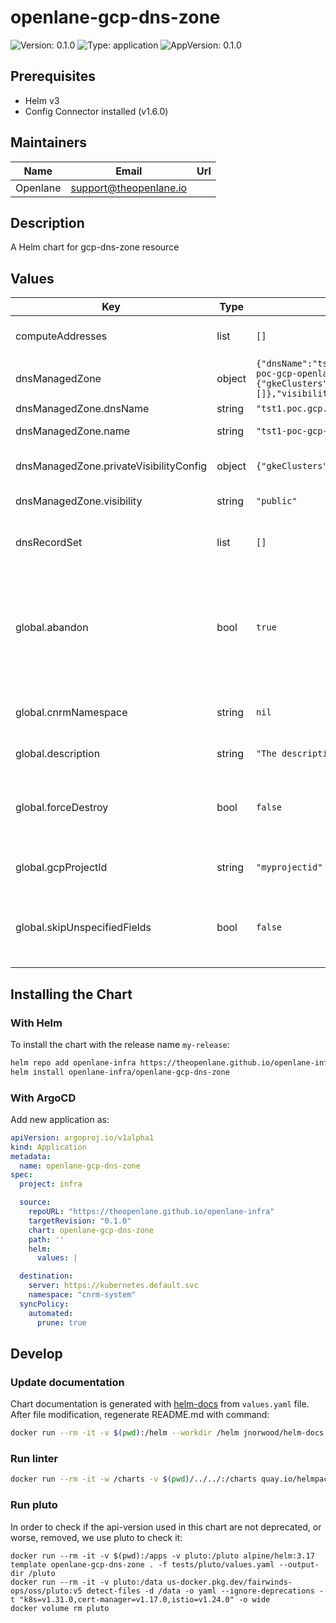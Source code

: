 # openlane-gcp-dns-zone

![Version: 0.1.0](https://img.shields.io/badge/Version-0.1.0-informational?style=flat-square) ![Type: application](https://img.shields.io/badge/Type-application-informational?style=flat-square) ![AppVersion: 0.1.0](https://img.shields.io/badge/AppVersion-0.1.0-informational?style=flat-square)

## Prerequisites

- Helm v3
- Config Connector installed (v1.6.0)

## Maintainers

| Name | Email | Url |
| ---- | ------ | --- |
| Openlane | <support@theopenlane.io> |  |

## Description

A Helm chart for gcp-dns-zone resource

## Values

| Key | Type | Default | Description |
|-----|------|---------|-------------|
| computeAddresses | list | `[]` | List of compute addresses to create |
| dnsManagedZone | object | `{"dnsName":"tst1.poc.gcp.openlane.com.","name":"tst1-poc-gcp-openlane-com","privateVisibilityConfig":{"gkeClusters":[],"networks":[]},"visibility":"public"}` | DNS Managed zone configuration |
| dnsManagedZone.dnsName | string | `"tst1.poc.gcp.openlane.com."` | The name of DNS |
| dnsManagedZone.name | string | `"tst1-poc-gcp-openlane-com"` | The name of dnsManagedZone |
| dnsManagedZone.privateVisibilityConfig | object | `{"gkeClusters":[],"networks":[]}` | The configuration of private DNS zone |
| dnsManagedZone.visibility | string | `"public"` | The visibility of the DNS zone |
| dnsRecordSet | list | `[]` | DNS Records to create. Possible records: A, CNAME and NS |
| global.abandon | bool | `true` | Abandon resource if the manifests are deleted. Allow deleting a resource from config connector without deleting it from GCP |
| global.cnrmNamespace | string | `nil` | Allows to deploy in another namespace than the release one |
| global.description | string | `"The description of the dns-zone resource"` | Dns zone descriptions |
| global.forceDestroy | bool | `false` | Force the deletion of the objects created within the dns zone first, then deletes the dns-zone. |
| global.gcpProjectId | string | `"myprojectid"` | Project ID where to deploy the cluster |
| global.skipUnspecifiedFields | bool | `false` | This skips populating unspecified fields into the Kubernetes resource spec. |

## Installing the Chart

### With Helm

To install the chart with the release name `my-release`:

```bash
helm repo add openlane-infra https://theopenlane.github.io/openlane-infra
helm install openlane-infra/openlane-gcp-dns-zone
```

### With ArgoCD

Add new application as:

```yaml
apiVersion: argoproj.io/v1alpha1
kind: Application
metadata:
  name: openlane-gcp-dns-zone
spec:
  project: infra

  source:
    repoURL: "https://theopenlane.github.io/openlane-infra"
    targetRevision: "0.1.0"
    chart: openlane-gcp-dns-zone
    path: ''
    helm:
      values: |

  destination:
    server: https://kubernetes.default.svc
    namespace: "cnrm-system"
  syncPolicy:
    automated:
      prune: true
```

## Develop

### Update documentation

Chart documentation is generated with [helm-docs](https://github.com/norwoodj/helm-docs) from `values.yaml` file.
After file modification, regenerate README.md with command:

```bash
docker run --rm -it -v $(pwd):/helm --workdir /helm jnorwood/helm-docs:v1.14.2 helm-docs
```

### Run linter

```bash
docker run --rm -it -w /charts -v $(pwd)/../../:/charts quay.io/helmpack/chart-testing:v3.12.0 ct lint --charts /charts/charts/openlane-gcp-dns-zone --config /charts/charts/openlane-gcp-dns-zone/ct.yaml
```

### Run pluto

In order to check if the api-version used in this chart are not deprecated, or worse, removed, we use pluto to check it:

```
docker run --rm -it -v $(pwd):/apps -v pluto:/pluto alpine/helm:3.17 template openlane-gcp-dns-zone . -f tests/pluto/values.yaml --output-dir /pluto
docker run --rm -it -v pluto:/data us-docker.pkg.dev/fairwinds-ops/oss/pluto:v5 detect-files -d /data -o yaml --ignore-deprecations -t "k8s=v1.31.0,cert-manager=v1.17.0,istio=v1.24.0" -o wide
docker volume rm pluto
```

